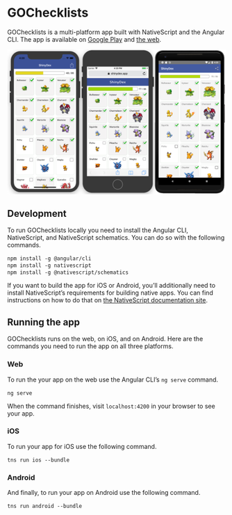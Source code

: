 # GOChecklists

GOChecklists is a multi-platform app built with NativeScript and the Angular CLI. The app is available on [Google Play](https://play.google.com/store/apps/details?id=com.tjvantoll.ShinyDex) and [the web](https://shinydex.app).

![](assets/apps.png)

## Development

To run GOChecklists locally you need to install the Angular CLI, NativeScript, and NativeScript schematics. You can do so with the following commands.

```
npm install -g @angular/cli
npm install -g nativescript
npm install -g @nativescript/schematics
```

If you want to build the app for iOS or Android, you’ll additionally need to install NativeScript’s requirements for building native apps. You can find instructions on how to do that on [the NativeScript documentation site](https://docs.nativescript.org/angular/start/quick-setup).

## Running the app

GOChecklists runs on the web, on iOS, and on Android. Here are the commands you need to run the app on all three platforms.

### Web

To run the your app on the web use the Angular CLI’s `ng serve` command.

```
ng serve
```

When the command finishes, visit `localhost:4200` in your browser to see your app.

### iOS

To run your app for iOS use the following command.

```
tns run ios --bundle
```

### Android

And finally, to run your app on Android use the following command.

```
tns run android --bundle
```